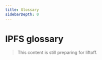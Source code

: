 ```yaml
---
title: Glossary
sidebarDepth: 0
---
```


# IPFS glossary

> This content is still preparing for liftoff.
